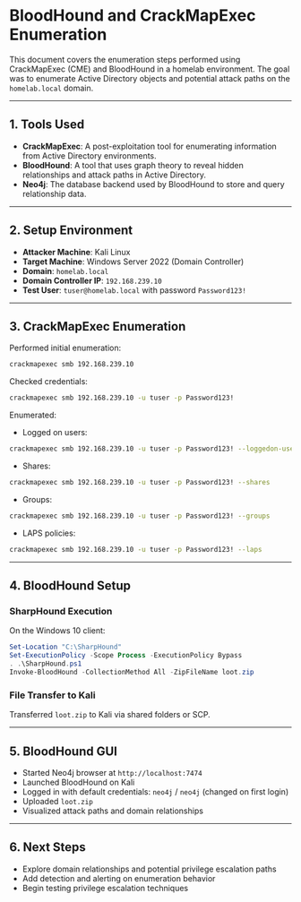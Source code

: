 # BloodHound and CrackMapExec Enumeration

This document covers the enumeration steps performed using CrackMapExec (CME) and BloodHound in a homelab environment. The goal was to enumerate Active Directory objects and potential attack paths on the `homelab.local` domain.

---

## 1. Tools Used

- **CrackMapExec**: A post-exploitation tool for enumerating information from Active Directory environments.
- **BloodHound**: A tool that uses graph theory to reveal hidden relationships and attack paths in Active Directory.
- **Neo4j**: The database backend used by BloodHound to store and query relationship data.

---

## 2. Setup Environment

- **Attacker Machine**: Kali Linux
- **Target Machine**: Windows Server 2022 (Domain Controller)
- **Domain**: `homelab.local`
- **Domain Controller IP**: `192.168.239.10`
- **Test User**: `tuser@homelab.local` with password `Password123!`

---

## 3. CrackMapExec Enumeration

Performed initial enumeration:

```bash
crackmapexec smb 192.168.239.10
```

Checked credentials:

```bash
crackmapexec smb 192.168.239.10 -u tuser -p Password123!
```

Enumerated:

- Logged on users:

```bash
crackmapexec smb 192.168.239.10 -u tuser -p Password123! --loggedon-users
```

- Shares:

```bash
crackmapexec smb 192.168.239.10 -u tuser -p Password123! --shares
```

- Groups:

```bash
crackmapexec smb 192.168.239.10 -u tuser -p Password123! --groups
```

- LAPS policies:

```bash
crackmapexec smb 192.168.239.10 -u tuser -p Password123! --laps
```

---

## 4. BloodHound Setup

### SharpHound Execution

On the Windows 10 client:

```powershell
Set-Location "C:\SharpHound"
Set-ExecutionPolicy -Scope Process -ExecutionPolicy Bypass
. .\SharpHound.ps1
Invoke-BloodHound -CollectionMethod All -ZipFileName loot.zip
```

### File Transfer to Kali

Transferred `loot.zip` to Kali via shared folders or SCP.

---

## 5. BloodHound GUI

- Started Neo4j browser at `http://localhost:7474`
- Launched BloodHound on Kali
- Logged in with default credentials: `neo4j` / `neo4j` (changed on first login)
- Uploaded `loot.zip`
- Visualized attack paths and domain relationships

---

## 6. Next Steps

- Explore domain relationships and potential privilege escalation paths
- Add detection and alerting on enumeration behavior
- Begin testing privilege escalation techniques
